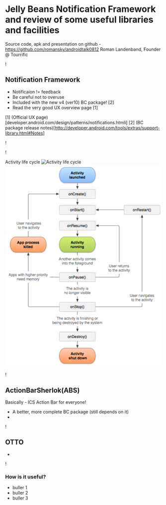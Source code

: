 Jelly Beans Notification Framework and review of some useful libraries and facilities
===
Source code, apk and presentation on github - https://github.com/romansky/androidtalk0812
Roman Landenband, Founder @ Tourrific

!

Notification Framework
---

* Notificaion != feedback
* Be careful not to overuse
* Included with the new v4 (ver10) BC package! [2]
* Read the very good UX overview page [1]

[1] (Official UX page)[developer.android.com/design/patterns/notifications.htmli]
[2] (BC package release notes)[http://developer.android.com/tools/extras/support-library.html#Notes]

!


!

Activity life cycle
![Activity life cycle]("./activity_lifecycle.png")
<img src="activity_lifecycle.png"></img>


!

ActionBarSherlok(ABS)
---

Basically - ICS Action Bar for everyone!

* A better, more complete BC package (still depends on it)
* 

!

OTTO
---

* 

!

### How is it useful?

* buller 1
* buller 2
* buller 3
